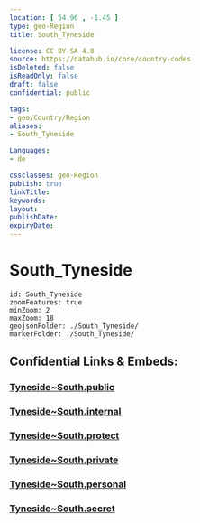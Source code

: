 ```yaml
---
location: [ 54.96 , -1.45 ] 
type: geo-Region
title: South_Tyneside

license: CC BY-SA 4.0
source: https://datahub.io/core/country-codes
isDeleted: false
isReadOnly: false
draft: false
confidential: public

tags:
- geo/Country/Region
aliases:
- South_Tyneside

Languages:
- de

cssclasses: geo-Region
publish: true
linkTitle: 
keywords: 
layout: 
publishDate: 
expiryDate: 
---
```


# South_Tyneside

```leaflet
id: South_Tyneside
zoomFeatures: true 
minZoom: 2 
maxZoom: 18
geojsonFolder: ./South_Tyneside/
markerFolder: ./South_Tyneside/
```


## Confidential Links & Embeds: 

### [Tyneside~South.public](/_public/\Earth\Continent\Europe\Europe~North\UK\England\Regions~England\North_East_EnglandTyneside~South.public.md) 

### [Tyneside~South.internal](/_internal/\Earth\Continent\Europe\Europe~North\UK\England\Regions~England\North_East_EnglandTyneside~South.internal.md) 

### [Tyneside~South.protect](/_protect/\Earth\Continent\Europe\Europe~North\UK\England\Regions~England\North_East_EnglandTyneside~South.protect.md) 

### [Tyneside~South.private](/_private/\Earth\Continent\Europe\Europe~North\UK\England\Regions~England\North_East_EnglandTyneside~South.private.md) 

### [Tyneside~South.personal](/_personal/\Earth\Continent\Europe\Europe~North\UK\England\Regions~England\North_East_EnglandTyneside~South.personal.md) 

### [Tyneside~South.secret](/_secret/\Earth\Continent\Europe\Europe~North\UK\England\Regions~England\North_East_EnglandTyneside~South.secret.md)

